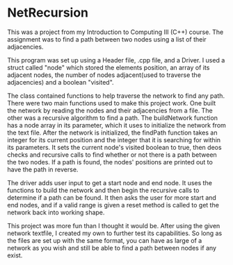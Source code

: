 # NetRecursion
This was a project from my Introduction to Computing III (C++) course. The assignment was to find a path between two nodes using a list of their adjacencies. 


This program was set up using a Header file, .cpp file, and a Driver. 
I used a struct called "node" which stored the elements position, an array of its adjacent nodes, the number of nodes adjacent(used to traverse the adjacencies) and a boolean "visited".

The class contained functions to help traverse the network to find any path. There were two main functions used to make this project work.  One built the network by reading the nodes and their adjacencies from a file. The other was a recursive algorithm to find a path.
The buildNetwork function has a node array in its parameter, which it uses to initialize the network from the text file. 
After the network is initialized, the findPath function takes an integer for its current position and the integer that it is searching for within its parameters. It sets the current node's visited boolean to true, then deos checks and recursive calls to find whether or not there is a path between the two nodes. If a path is found, the nodes' positions are printed out to have the path in reverse. 

The driver adds user input to get a start node and end node. It uses the functions to build the network and then begin the recursive calls to determine if a path can be found. It then asks the user for more start and end nodes, and if a valid range is given a reset method is called to get the network back into working shape. 

This project was more fun than I thought it would be. After using the given network textfile, I created my own to further test its capabilities. So long as the files are set up with the same format, you can have as large of a network as you wish and still be able to find a path between nodes if any exist.
